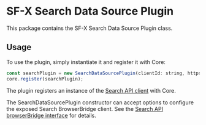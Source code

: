# SF-X Search Data Source Plugin

This package contains the SF-X Search Data Source Plugin class.

## Usage

To use the plugin, simply instantiate it and register it with Core:

```js
const searchPlugin = new SearchDataSourcePlugin(clientId: string, https: boolean, /* options */);
core.register(searchPlugin);
```
The plugin registers an instance of the [Search API client](https://www.npmjs.com/package/groupby-api) with Core.

The SearchDataSourcePlugin constructor can accept options to configure the exposed Search BrowserBridge client. See the [Search API browserBridge interface](https://github.com/groupby/api-javascript/blob/0bc32ac7c3e186b1c74b9918800b4d754a91afa4/src/core/bridge.ts#L223) for details.
